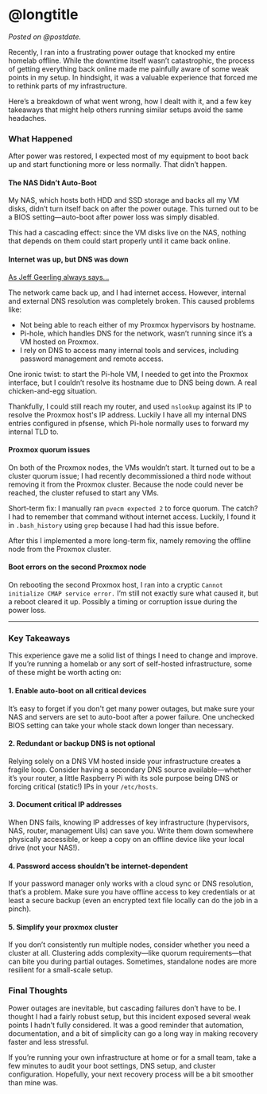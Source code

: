 <!-- title = Homelab power outage lessons -->
<!-- longtitle = Lessons from a power outage: restoring my homelab and network -->
<!-- postdate = 7th of June 2025 -->
<!-- description = A small write-up about my findings after a short power outage; one that caused more down-time than necessary. -->

# @longtitle

_Posted on @postdate._

Recently, I ran into a frustrating power outage that knocked my entire homelab offline. While the downtime itself
wasn’t catastrophic, the process of getting everything back online made me painfully aware of some weak points
in my setup. In hindsight, it was a valuable experience that forced me to rethink parts of my infrastructure.

Here’s a breakdown of what went wrong, how I dealt with it, and a few key takeaways that might help others
running similar setups avoid the same headaches.


### What Happened
After power was restored, I expected most of my equipment to boot back up and start functioning more or less normally. That didn’t happen.

#### The NAS Didn’t Auto-Boot
My NAS, which hosts both HDD and SSD storage and backs all my VM disks, didn’t turn itself back on after the power
outage. This turned out to be a BIOS setting—auto-boot after power loss was simply disabled.

This had a cascading effect: since the VM disks live on the NAS, nothing that depends on them could start properly until it came back online.

#### Internet was up, but DNS was down

[As Jeff Geerling always says...](https://x.com/geerlingguy/status/1469769657200648193)

The network came back up, and I had internet access. However, internal and external DNS resolution was completely broken. This caused problems like:
- Not being able to reach either of my Proxmox hypervisors by hostname.
- Pi-hole, which handles DNS for the network, wasn’t running since it’s a VM hosted on Proxmox.
- I rely on DNS to access many internal tools and services, including password management and remote access.

One ironic twist: to start the Pi-hole VM, I needed to get into the Proxmox interface, but I couldn’t resolve its
hostname due to DNS being down. A real chicken-and-egg situation.

Thankfully, I could still reach my router, and used `nslookup` against its IP to resolve the Proxmox host's IP address.
Luckily I have all my internal DNS entries configured in pfsense, which Pi-hole normally uses to forward my internal TLD to.

#### Proxmox quorum issues
On both of the Proxmox nodes, the VMs wouldn’t start. It turned out to be a cluster quorum issue; I had recently decommissioned a third node
without removing it from the Proxmox cluster. Because the node could never be reached, the cluster refused to start any VMs.

Short-term fix: I manually ran `pvecm expected 2` to force quorum. The catch? I had to remember that command without internet access.
Luckily, I found it in `.bash_history` using `grep` because I had had this issue before.

After this I implemented a more long-term fix, namely removing the offline node from the Proxmox cluster.

#### Boot errors on the second Proxmox node
On rebooting the second Proxmox host, I ran into a cryptic `Cannot initialize CMAP service error.` I’m still not
exactly sure what caused it, but a reboot cleared it up. Possibly a timing or corruption issue during the power loss.


---

### Key Takeaways
This experience gave me a solid list of things I need to change and improve. If you’re running a homelab or any
sort of self-hosted infrastructure, some of these might be worth acting on:

#### 1. Enable auto-boot on all critical devices
It’s easy to forget if you don't get many power outages, but make sure your NAS and servers are set to auto-boot
after a power failure. One unchecked BIOS setting can take your whole stack down longer than necessary.

#### 2. Redundant or backup DNS is not optional
Relying solely on a DNS VM hosted inside your infrastructure creates a fragile loop.
Consider having a secondary DNS source available—whether it’s your router, a little Raspberry Pi with
its sole purpose being DNS or forcing critical (static!) IPs in your `/etc/hosts`.

#### 3. Document critical IP addresses
When DNS fails, knowing IP addresses of key infrastructure (hypervisors, NAS, router, management UIs) can save you.
Write them down somewhere physically accessible, or keep a copy on an offline device like your local drive (not your NAS!).

#### 4. Password access shouldn’t be internet-dependent
If your password manager only works with a cloud sync or DNS resolution, that’s a problem.
Make sure you have offline access to key credentials or at least a secure backup (even an encrypted text file locally can do the job in a pinch).

#### 5. Simplify your proxmox cluster
If you don’t consistently run multiple nodes, consider whether you need a cluster at all.
Clustering adds complexity—like quorum requirements—that can bite you during partial outages.
Sometimes, standalone nodes are more resilient for a small-scale setup.


### Final Thoughts
Power outages are inevitable, but cascading failures don’t have to be. I thought I had a fairly robust setup, but this
incident exposed several weak points I hadn’t fully considered. It was a good reminder that automation, documentation,
and a bit of simplicity can go a long way in making recovery faster and less stressful.

If you’re running your own infrastructure at home or for a small team, take a few minutes to audit your boot settings,
DNS setup, and cluster configuration. Hopefully, your next recovery process will be a bit smoother than mine was.
